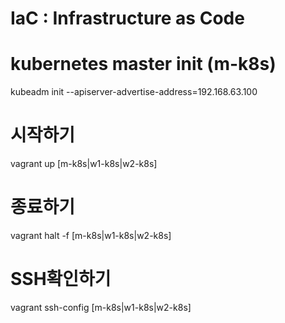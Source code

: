 # IaC : Infrastructure as Code

# kubernetes master init (m-k8s)
kubeadm init --apiserver-advertise-address=192.168.63.100

# 시작하기
vagrant up [m-k8s|w1-k8s|w2-k8s] 

# 종료하기
vagrant halt -f [m-k8s|w1-k8s|w2-k8s] 

# SSH확인하기
vagrant ssh-config [m-k8s|w1-k8s|w2-k8s] 
